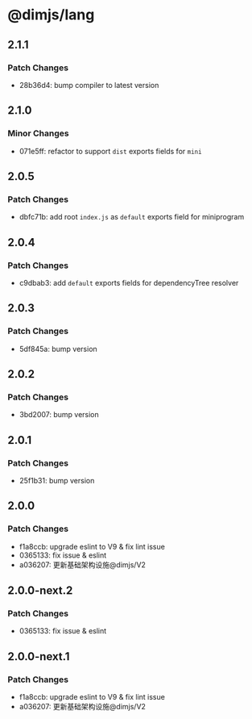 # @dimjs/lang

## 2.1.1

### Patch Changes

- 28b36d4: bump compiler to latest version

## 2.1.0

### Minor Changes

- 071e5ff: refactor to support `dist` exports fields for `mini`

## 2.0.5

### Patch Changes

- dbfc71b: add root `index.js` as `default` exports field for miniprogram

## 2.0.4

### Patch Changes

- c9dbab3: add `default` exports fields for dependencyTree resolver

## 2.0.3

### Patch Changes

- 5df845a: bump version

## 2.0.2

### Patch Changes

- 3bd2007: bump version

## 2.0.1

### Patch Changes

- 25f1b31: bump version

## 2.0.0

### Patch Changes

- f1a8ccb: upgrade eslint to V9 & fix lint issue
- 0365133: fix issue & eslint
- a036207: 更新基础架构设施@dimjs/V2

## 2.0.0-next.2

### Patch Changes

- 0365133: fix issue & eslint

## 2.0.0-next.1

### Patch Changes

- f1a8ccb: upgrade eslint to V9 & fix lint issue
- a036207: 更新基础架构设施@dimjs/V2
